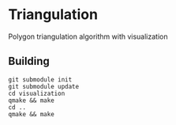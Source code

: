 Triangulation
=============

Polygon triangulation algorithm with visualization

## Building

    git submodule init
    git submodule update
    cd visualization
    qmake && make
    cd ..
    qmake && make
